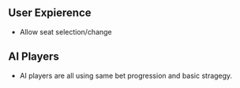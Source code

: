 
## User Expierence
  * Allow seat selection/change

## AI Players
  * AI players are all using same bet progression and basic stragegy.

